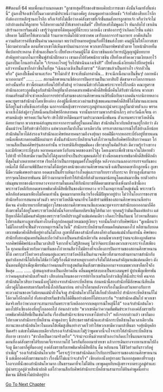 ##ตอนที่ 64 พบเพื่อนเก่าบนยอดเขา
“ลูกชายสุดที่รักของข้าชอบศิลปะการชงชา ดังนั้นจึงมายังที่แห่งนี้”
อู๋ฉยงปี้จ้องเข้าไปในดวงตาสามีประหนึ่งว่ามองศัตรู ก่อนพูดอย่างเกลียดชัง “เจ้ายังต้องสืบอะไรอีก ยังต้องการหลักฐานอะไรอีก หรือเจ้ายังไม่เชื่อว่าองค์สังฆราชที่เจ้าชื่นชมสังหารลูกชายเจ้า หรือว่าเจ้าไม่กล้าล้างแค้นให้ลูกชาย จึงได้หาทางแก้ตัวให้เขาอย่างเต็มที่”
เปี๋ยยังหงยังไม่พูดอะไร หันกลับไป เขาเดินเข้าร้านอาหารริมแม่น้ำ
เขารู้ว่าลูกชายได้หยุดอยู่ที่นี่ระยะเวลาหนึ่ง เขาต้องการรู้ว่าเกิดอะไรขึ้น
แต่น่าเสียดาย ไม่มีใครให้เขาถามได้
ร้านอาหารเต็มไปด้วยซากศพ
เขารีบออกจากร้านอาหาร อาศัยเส้นใยความลับสวรรค์ที่เขาฝืนคำนวณออกมา พบว่าเป้าหมายอยู่บนเรือที่ใช้ขนส่งใบชา
คนผู้นี้ไม่ให้โอกาสเขาได้ถามคำถามใด ตอนที่พวกเขาได้เห็นเขาบินผ่านอากาศ พวกเขาก็กินยาพิษฆ่าตัวตาย ใบหน้ามีรอยยิ้มที่แปลกประหลาด ชั่วช้าและสิ้นหวัง
เปี๋ยยังหงจำคนผู้นี้ได้
นักบวชซินแห่งวิหารปฏิญญาผู้มีบทบาทสำคัญอย่างมากในการฟื้นฟูสำนักฝึกหลวง
เขามองไปยังศพนักบวชซิน เปี๋ยยั่งหงยังคงความเงียบเอาไว้
อู๋ฉยงปี้ตะโกนอย่างโมโห “เจ้ารออะไรอยู่ รีบไปฆ่าเฉินฉางเซิงสิ!”
เปี๋ยยั่งหงนิ่งเงียบต่อไปอีกครู่หนึ่งแล้วจากนั้นเขาก็กล่าวขึ้นในที่สุด “เฉินฉางเซิงเป็นสังฆราช”
“สังฆราชแล้วเป็นอย่างไร เจ้ากลัวงั้นหรือ”
อู๋ฉยงปี้เช็ดน้ำตาและร้อง “ข้าไม่กลัว! ข้าจะสับมังกรดำนั่น... ข้าจะฉีกเนื้อนางเป็นชิ้นๆ! ถลกหนังนางออกมา!”
……
……
สถานศึกษาหนานซีต้องการปิดอารามเป็นเวลาสิบปี ตัดขาดจากโลกภายนอกอย่างนั้นหรือ
ข่าวนี้ย่อมสะเทือนไปทั่วทั้งต้าลู่ ทว่าตอนนี้ข่าวยังไม่แพร่กระจายไปไกลนัก คณะทูตราชสำนักและตระกูลชั้นสูงกับสำนักใหญ่ที่มาถึงยอดเขาเทพธิดาศักดิ์สิทธิ์เมื่อคืนได้รับข่าวนี้ก่อน พวกเขาย่อมเตรียมตัวที่จะช่วยเหลืออาจารย์ย่าทั้งสามของสถานศึกษาหนานซีรับมือกับแรงกดดันจากนิกายหลวง
คณะทูตราชสำนักนำโดยเซียงอ๋อง อ๋องผู้นี้เพิ่งทะลวงผ่านเข้าสู่เขตแดนเทพศักดิ์สิทธิ์ได้ไม่นานและตอนนี้ก็อยู่ในช่วงที่แข็งแกร่งที่สุด นอกจากนี้หญิงชราจากตระกูลมู่ท่าและผู้นำตระกูลอู๋ก็มาด้วยตัวเอง พรรคฉางเซิงได้ส่งผู้อาวุโสหนึ่งคนกับศิษย์อีกหลายคน จากนั้นหากรวมพวกสำนักเล็กๆ อย่างวัดฉือเจี้ยน อาศรมหมิงสุ่ย พรรคตะวันเจิดจ้า เข้าไปด้วยก็มีคนมาร่วมประมาณหนึ่งพันคน
ตัวแทนพระราชวังหลีนั้นด้อยกว่ามาก พวกเขาแค่ส่งมุขนายกจากอารามที่อยู่ในแดนใต้มา สำนักต้นไหวกับหลีซานอยู่ใกล้กว่า ดังนั้นแม้ว่าจะได้รับข่าวช้าไปบ้าง แต่พวกเขาก็มาถึงในเวลาเดียวกัน บรรเทาสถานการณ์ไปได้บ้างเล็กน้อย สำนักต้นไหวได้ส่งรองเจ้าสำนักและศิษย์หลายคนรวมถึงจงฮุ่ยมา ยอดฝีมือจากหอกระบี่ยังอยู่ที่ชายแดนเหนือเพื่อสะกดยอดฝีมือเผ่ามาร ดังนั้นสำนักกระบี่หลีซานจึงส่งโก่วหานสือกับศิษย์อีกสิบกว่าคนมา โก่วหานสือเป็นแค่ศิษย์รุ่นสองเท่านั้น ทว่าเขามีนิสัยสุขุมมั่นคง เชี่ยวชาญในคัมภีร์เต๋า มีความรู้กว้างขวาง และมีทักษะกระบี่สูงส่ง หลายคนคาดหวังกับอนาคตของเขาไว้สูง โดยเฉพาะเพื่อชิวซานจวินได้หายตัวไปห้าปี ทำให้เขามีความเป็นไปได้สูงมากที่จะเป็นประมุขคนต่อไป
ช่วงนี้ยอดเขาเทพธิดาศักดิ์สิทธิ์คึกคักที่สุดในช่วงหลายทศวรรษ เรียกได้ว่าเป็นการชุมนุมครั้งใหญ่ที่สุด หลังจากงานฉลองการบรรจบกันของเหนือใต้
ที่ตั้งลานพิธีปิดอารามไม่ได้อยู่ตรงหน้าของสถานศึกษาหนานซี แต่เป็นยอดเขาอีกลูกหนึ่ง ภูเขานี้มีความพิเศษอย่างมาก ยอดเขาเป็นที่ราบหินกว้างใหญ่และราบเรียบราวกับกระจก ที่ราบสูงนี้สามารถบรรจุคนได้หลายพันคน มีที่ว่างมากมายซึ่งทำให้สำนักที่ส่งตัวแทนมาน้อยดูโดดเด่นมากขึ้น ยกตัวอย่างเช่นมุขนายกของนิกายหลวงจากอารามในแดนใต้กับนักบวชที่ติดตามเขามาซึ่งเพิ่งมาถึงเช้านี้เอง
พระราชวังหลีกับยอดเขาเทพธิดาศักดิ์สิทธิ์เป็นของนิกายหลวง ทว่าในเหตุการณ์ใหญ่เช่นนี้ พระราชวังหลีกลับส่งคนมาเพียงไม่กี่คนเท่านั้น ผู้คนมากมายเห็นว่าเรื่องนี้มีปัญหาอยู่บ้าง ไม่ว่าในโองการของราชสำนักหรือการสนทนาส่วนตัว พระราชวังหลีมีเจตนาที่จะไม่เข้าร่วมพิธีของสถานศึกษาหนานซีอย่างชัดเจน คำอธิบายแรกที่สามผู้อาวุโสของสถานศึกษาหนานซีและคณะทูตจากราชสำนักบอกออกมาก็คือสังฆราชไม่ได้อยู่ในพระราชวังหลีดังนั้นจึงยากที่มอบบัตรเชิญได้ทันเวลา ทุกคนรู้ว่ามันเป็นแค่ข้ออ้าง แต่ปัญหาก็คือไม่มีคนสำคัญของพระราชวังหลีปรากฏตัวแม้แต่คนเดียว เกิดอะไรขึ้นกันแน่
โก่วหานสือมองไปทางเส้นทางภูเขาอันห่างไกลซึ่งถูกปกคลุมด้วยเมฆอยู่เงียบๆ จากนั้นก็กล่าวกับศิษย์น้อง “ดูเหมือนว่าไม่มีโอกาสที่จะฟื้นตัวจากเหตุการณ์ในวันนี้”
สำนักกระบี่หลีซานทั้งหมดก็หม่นหมองไป
หลีซานกับยอดเขาเทพธิดาศักดิ์สิทธิ์อยู่ห่างกันไม่ไกล ภูเขาที่ตั้งของสำนักทั้งสองก็ห่างกันแค่แม่น้ำกั้นเท่านั้น ศิษย์ของสำนักทั้งสองคุ้นเคยกันดีและถือว่าตัวเองเป็นคนสำนักเดียวกัน ตอนนี้พวกเขารู้ว่าตนจะต้องถูกตัดขาดจากศิษย์พี่ศิษย์น้องเป็นเวลาสิบปี จึงยากที่จะไม่รู้สึกหดหู่ ไม่ว่าจิตกระบี่ของพวกเขาจะกระจ่างใสเพียงใด
ทุกคนเห็นด้วยกับความเห็นของโก่วหานสือว่าไม่มีทางที่จะเลี่ยงการปิดอารามของสถานศึกษาหนานซีได้ เพราะสวีโหย่วหรงกักตนอยู่และพระราชวังหลีซึ่งเป็นอำนาจเดียวที่สามารถต้านทานราชสำนักกับขุมกำลังเหล่านี้ได้ก็เห็นได้ชัดว่าไม่รู้เรื่องนี้ด้วยสาเหตุบางอย่างจึงไม่ได้ส่งคนสำคัญมาแม้แต่คนเดียว
ดังนั้นตอนที่ผู้บำเพ็ญเพียรพันกว่าคนบนที่ราบสูงพลันเห็นสังฆราชเดินออกมาจากเมฆพวกเขาก็ตกใจถึงขีดสุด
……
……
ฝูงชนคุกเข่าลงเป็นเกลียวคลื่น
คลื่นมนุษย์สงบลงเป็นทะเลมนุษย์ ผู้บำเพ็ญเพียรพันกว่าคนคุกเข่าคำนับเสร็จแล้ว เสียงอ่อนโยนของอาจารย์ย่าไหวเหรินก็กล่าวเชิญให้นั่งประจำที่
คนจากสำนักต้นไหวสิบกว่าคนนั่งอยู่ไม่ห่างจากสำนักกระบี่หลีซาน
ก่อนหน้านี้สองสำนักที่มีลักษณะนิสัยเด็ดเดี่ยวคู่นี้ไม่เคยสบตากันหรือนั่งใกล้กันมาก่อน อย่างไรก็ตามหลังจากเรื่องในเมืองสวินหยางกับการทะลวงผ่านของหวังผ้อบนแม่น้ำลั่วในจิงตู สำนักต้นไหวก็ไม่ได้เก็บตัวอีกต่อไป สำนักกระบี่หลีซานก็ไม่ได้อวดโอ่อีกต่อไป ทั้งสองฝ่ายเริ่มเข้ากันได้ดีขึ้นอย่างน้อยก็ไม่ทะเลาะกัน
“ราชสำนักคงฝันไป พวกเขาคิดจริงหรือว่าพวกเขาจะสามารถกันพระราชวังหลีออกจากเหตุการณ์ใหญ่นี้ได้”
รองเจ้าสำนักต้นไหวมองไปยังเซียงอ่องที่อยู่ไกลออกไป ก่อนกล่าวเย้ย “พวกเขาคิดว่าความสัมพันธ์ระหว่างองค์สังฆราชกับเทพธิดาศักดิ์สิทธิ์เป็นเช่นใดกัน เรื่องปิดสำนักจะซ่อนจากเขาได้อย่างไร”
หลังจากกล่าวแล้ว เขาก็มองไปทางพวกสำนักกระบี่หลีซาน
คำพูดง่ายๆ นี้ประชดราชสำนักและสำนักกระบี่หลีซานในเวลาเดียวกัน สถานะของสำนักต้นไหวในแดนใต้เพิ่มสูงขึ้นอย่างรวดเร็วทำให้พวกเขามีความกล้าขึ้นมา
จงฮุ่ยมีบุคลิกซึมเศร้า แต่เขาไม่คิดแบบเดียวกับรองเจ้าสำนักและไม่รู้ว่าพูดพวกนี้จงใจจะทำให้สำนักกระบี่หลีซานอับอาย เขากล่าว “ข่าวลือเป็นความจริงหรือ”
“เจ้าน่าจะเห็นด้วยตาตัวเองว่าเกิดอะไรขึ้นบนหานซาน ตอนที่องค์สังฆราชได้รับบาดเจ็บจากกวนไป๋ ใครกันที่ออกมาช่วยเขา แล้วการเดินทางจากหานซานไปถึงจิงตู มีดวงตากี่คู่ที่มองอยู่ องค์สังฆราชกับเทพธิดาศักดิ์สิทธิ์กิน ดื่ม หลับนอน ใช้ชีวิตร่วมกันราวกับคู่บำเพ็ญ”
รองเจ้าสำนักต้นไหวเย้ย “ใครจะรู้ว่าราชสำนักคิดอะไรกับการปิดอารามของสถานศึกษาหนานซี แต่เมื่อองค์สังฆราชมาแล้ว เรื่องนี้ก็ไม่แน่ว่าจะสำเร็จ”
เซียงอ๋องนั่งอยู่ทางตะวันออกสุดของที่ราบสูง ไกลจากที่นั่งของสำนักต้นไหวมาก เป็นธรรมดาที่จะไม่ได้ยิน เขาพูดคุยกับหญิงชราจากตระกูลมู่ท่าและผู้นำตระกูลอู๋ด้วยสีหน้าปกติ
แต่โก่วหานสือกับศิษย์สำนักกระบี่หลีซานสามารถได้ยินคำพูดนี้อย่างชัดเจน มีสีหน้าไม่ปกติอยู่บ้าง


[Go To Next Chapter]( ./891.md)